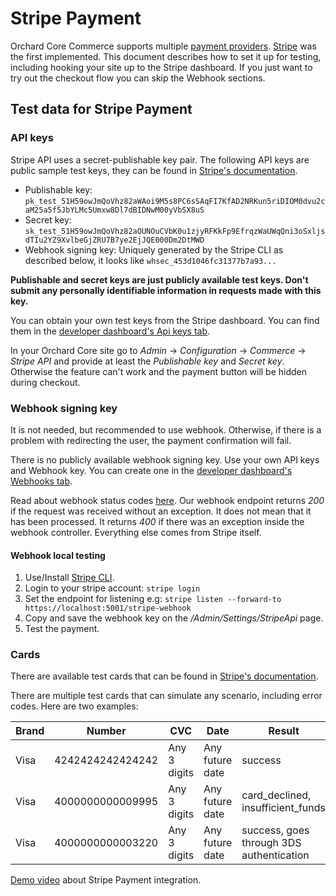 # Stripe Payment

Orchard Core Commerce supports multiple [payment providers](payment-providers.md). [Stripe](https://stripe.com/) was the first implemented. This document describes how to set it up for testing, including hooking your site up to the Stripe dashboard. If you just want to try out the checkout flow you can skip the Webhook sections.

## Test data for Stripe Payment

### API keys

Stripe API uses a secret-publishable key pair. The following API keys are public sample test keys, they can be found in [Stripe's documentation](https://stripe.com/docs/keys#obtain-api-keys).

- Publishable key: `pk_test_51H59owJmQoVhz82aWAoi9M5s8PC6sSAqFI7KfAD2NRKun5riDIOM0dvu2caM25a5f5JbYLMc5Umxw8Dl7dBIDNwM00yVbSX8uS`
- Secret key: `sk_test_51H59owJmQoVhz82aOUNOuCVbK0u1zjyRFKkFp9EfrqzWaUWqQni3oSxljsdTIu2YZ9XvlbeGjZRU7B7ye2EjJQE000Dm2DtMWD`
- Webhook signing key: Uniquely generated by the Stripe CLI as described below, it looks like `whsec_453d1046fc31377b7a93...`

**Publishable and secret keys are just publicly available test keys. Don't submit any personally identifiable information in requests made with this key.**

You can obtain your own test keys from the Stripe dashboard. You can find them in the [developer dashboard's Api keys tab](https://dashboard.stripe.com/test/apikeys).

In your Orchard Core site go to _Admin_ → _Configuration_ → _Commerce_ → _Stripe API_ and provide at least the _Publishable key_ and _Secret key_. Otherwise the feature can't work and the payment button will be hidden during checkout.

### Webhook signing key

It is not needed, but recommended to use webhook. Otherwise, if there is a problem with redirecting the user, the payment confirmation will fail.

There is no publicly available webhook signing key. Use your own API keys and Webhook key. You can create one in the [developer dashboard's Webhooks tab](https://dashboard.stripe.com/test/webhooks).

Read about webhook status codes [here](https://stripe.com/docs/webhooks/best-practices#pending-webhook-statuses). Our webhook endpoint returns _200_ if the request was received without an exception. It does not mean that it has been processed. It returns _400_ if there was an exception inside the webhook controller. Everything else comes from Stripe itself.

#### Webhook local testing

1. Use/Install [Stripe CLI](https://stripe.com/docs/stripe-cli).
2. Login to your stripe account: `stripe login`
3. Set the endpoint for listening e.g: `stripe listen --forward-to https://localhost:5001/stripe-webhook`
4. Copy and save the webhook key on the _/Admin/Settings/StripeApi_ page.
5. Test the payment.

### Cards

There are available test cards that can be found in [Stripe's documentation](https://stripe.com/docs/testing).

There are multiple test cards that can simulate any scenario, including error codes. Here are two examples:

| Brand |      Number      |      CVC     |       Date      |                  Result                  |
| ----- | ---------------- | ------------ | --------------- | ---------------------------------------- |
| Visa  | 4242424242424242 | Any 3 digits | Any future date | success                                  |
| Visa  | 4000000000009995 | Any 3 digits | Any future date | card_declined, insufficient_funds        |
| Visa  | 4000000000003220 | Any 3 digits | Any future date | success, goes through 3DS authentication |

[Demo video](https://youtu.be/bIXwss2NpKs) about Stripe Payment integration.

